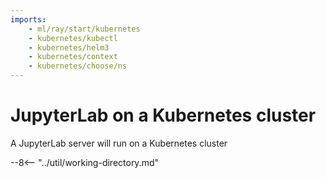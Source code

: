```yaml
---
imports:
    - ml/ray/start/kubernetes
    - kubernetes/kubectl
    - kubernetes/helm3
    - kubernetes/context
    - kubernetes/choose/ns
---
```


# JupyterLab on a Kubernetes cluster

A JupyterLab server will run on a Kubernetes cluster

--8<-- "../util/working-directory.md"

